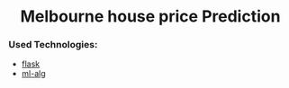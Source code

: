 <h1 align="center"> Melbourne house price Prediction </h1>

### Used Technologies:
 - [flask](#flask-)
 - [ml-alg](#ml-alg-)

